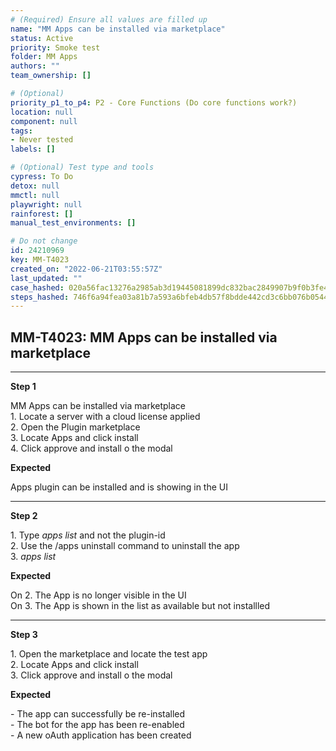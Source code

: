 ```yaml
---
# (Required) Ensure all values are filled up
name: "MM Apps can be installed via marketplace"
status: Active
priority: Smoke test
folder: MM Apps
authors: ""
team_ownership: []

# (Optional)
priority_p1_to_p4: P2 - Core Functions (Do core functions work?)
location: null
component: null
tags: 
- Never tested
labels: []

# (Optional) Test type and tools
cypress: To Do
detox: null
mmctl: null
playwright: null
rainforest: []
manual_test_environments: []

# Do not change
id: 24210969
key: MM-T4023
created_on: "2022-06-21T03:55:57Z"
last_updated: ""
case_hashed: 020a56fac13276a2985ab3d19445081899dc832bac2849907b9f0b3fe4b07c55b9b3f5631b3e30c730f060241954ac5a
steps_hashed: 746f6a94fea03a81b7a593a6bfeb4db57f8bdde442cd3c6bb076b054497439bd645414182182629761f46022566c5d4c
---
```


<!-- (Auto-generated) Based on frontmatter's "key" and "name" -->

## MM-T4023: MM Apps can be installed via marketplace

---

**Step 1**

MM Apps can be installed via marketplace\
1\. Locate a server with a cloud license applied\
2\. Open the Plugin marketplace\
3\. Locate Apps and click install\
4\. Click approve and install o the modal

**Expected**

Apps plugin can be installed and is showing in the UI

---

**Step 2**

1\. Type _apps list_ and not the plugin-id\
2\. Use the /apps uninstall command to uninstall the app\
3\. _apps list_

**Expected**

On 2. The App is no longer visible in the UI\
On 3. The App is shown in the list as available but not installled

---

**Step 3**

1\. Open the marketplace and locate the test app\
2\. Locate Apps and click install\
3\. Click approve and install o the modal

**Expected**

\- The app can successfully be re-installed\
\- The bot for the app has been re-enabled\
\- A new oAuth application has been created
